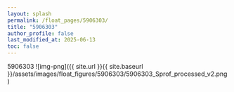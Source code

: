 ```yaml
---
layout: splash
permalink: /float_pages/5906303/
title: "5906303"
author_profile: false
last_modified_at: 2025-06-13
toc: false
---
```

 
5906303
![img-png]({{ site.url }}{{ site.baseurl }}/assets/images/float_figures/5906303/5906303_Sprof_processed_v2.png)